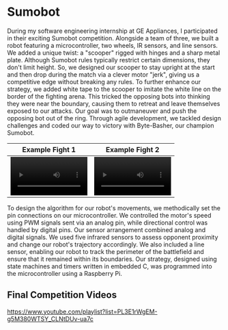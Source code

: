 # Sumobot

During my software engineering internship at GE Appliances, I participated in their exciting Sumobot competition. Alongside a team of three, we built a robot featuring a microcontroller, two wheels, IR sensors, and line sensors. We added a unique twist: a "scooper" rigged with hinges and a sharp metal plate. Although Sumobot rules typically restrict certain dimensions, they don't limit height. So, we designed our scooper to stay upright at the start and then drop during the match via a clever motor "jerk", giving us a competitive edge without breaking any rules. To further enhance our strategy, we added white tape to the scooper to imitate the white line on the border of the fighting arena. This tricked the opposing bots into thinking they were near the boundary, causing them to retreat and leave themselves exposed to our attacks. Our goal was to outmaneuver and push the opposing bot out of the ring. Through agile development, we tackled design challenges and coded our way to victory with Byte-Basher, our champion Sumobot.

Example Fight 1 | Example Fight 2
:-: | :-:
<video src=https://github.com/abdulsaleh10/sumo-bot/assets/89872422/b4cc05f0-5541-401b-babc-ea058e176f84 width=180/> | <video src=https://github.com/abdulsaleh10/sumo-bot/assets/89872422/96deccd4-f6ca-49b9-84d4-8a0bb020532b width=180/>

To design the algorithm for our robot's movements, we methodically set the pin connections on our microcontroller. We controlled the motor's speed using PWM signals sent via an analog pin, while directional control was handled by digital pins. Our sensor arrangement combined analog and digital signals. We used five infrared sensors to assess opponent proximity and change our robot's trajectory accordingly. We also included a line sensor, enabling our robot to track the perimeter of the battlefield and ensure that it remained within its boundaries. Our strategy, designed using state machines and timers written in embedded C, was programmed into the microcontroller using a Raspberry Pi.

## Final Competition Videos

https://www.youtube.com/playlist?list=PL3E1rWgEM-g5M380WTSY_CLNtDUv-ua7c
